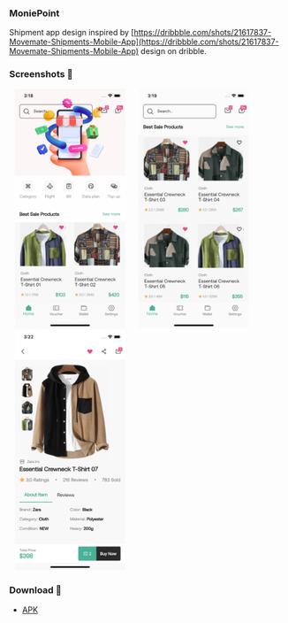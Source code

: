 ### MoniePoint

Shipment app design inspired
by [https://dribbble.com/shots/21617837-Movemate-Shipments-Mobile-App](https://dribbble.com/shots/21617837-Movemate-Shipments-Mobile-App)
design on dribble.

### Screenshots 🌈

<p>
    <img src="/preview/s1.png" width="200px" hspace="10"/>
    <img src="/preview/s2.png" width="200px" hspace="10"/>
    <img src="/preview/s3.png" width="200px" hspace="10"/>
</p>

### Download 📱

- [APK](https://github.com/Iamstanlee/moniepoint/releases/download/v1.0.0/moniepoint.apk)